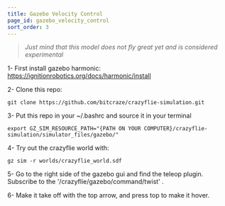 ```yaml
---
title: Gazebo Velocity Control
page_id: gazebo_velocity_control
sort_order: 3
---
```


> *Just mind that this model does not fly great yet and is considered experimental*

1- First install gazebo harmonic: https://ignitionrobotics.org/docs/harmonic/install

2- Clone this repo: 

    git clone https://github.com/bitcraze/crazyflie-simulation.git

3- Put this repo in your ~/.bashrc and source it in your terminal

    export GZ_SIM_RESOURCE_PATH="{PATH ON YOUR COMPUTER}/crazyflie-simulation/simulator_files/gazebo/"

4- Try out the crazyflie world with: 

    gz sim -r worlds/crazyflie_world.sdf

5- Go to the right side of the gazebo gui and find the teleop plugin. Subscribe to the '/crazyflie/gazebo/command/twist' .

6- Make it take off with the top arrow, and press top to make it hover.
